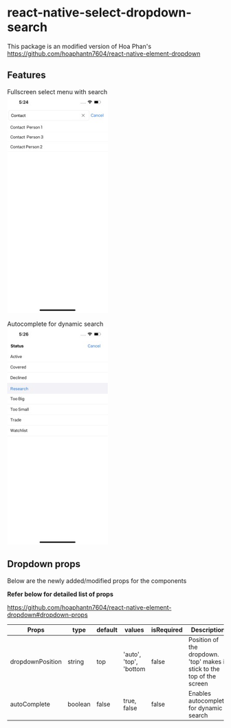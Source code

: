 # react-native-select-dropdown-search

This package is an modified version of Hoa Phan's https://github.com/hoaphantn7604/react-native-element-dropdown

## Features
Fullscreen select menu with search\
![](https://github.com/Gopinath-JMAN/files/blob/main/MicrosoftTeams-image1.jpg)

Autocomplete for dynamic search\
![](https://github.com/Gopinath-JMAN/files/blob/main/MicrosoftTeams-image.jpg)

## Dropdown props
Below are the newly added/modified props for the components

**Refer below for detailed list of props** 

https://github.com/hoaphantn7604/react-native-element-dropdown#dropdown-props

| Props       | type      | default | values | isRequired | Description |
| ----------- | ----------- | --------- | -------- | ----------- | -----------|
| dropdownPosition | string | top | 'auto', 'top', 'bottom | false | Position of the dropdown. 'top' makes it stick to the top of the screen
| autoComplete   | boolean | false | true, false | false | Enables autocomplete for dynamic search
